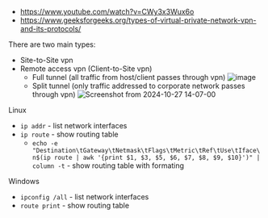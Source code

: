- https://www.youtube.com/watch?v=CWy3x3Wux6o
- https://www.geeksforgeeks.org/types-of-virtual-private-network-vpn-and-its-protocols/

There are two main types:

- Site-to-Site vpn
- Remote access vpn (Client-to-Site vpn)
  - Full tunnel (all traffic from host/client passes through vpn)
    ![image](https://github.com/user-attachments/assets/c5848fae-ebdb-4e05-aaef-26f44a961de1)
  - Split tunnel (only traffic addressed to corporate network passes through vpn)
    ![Screenshot from 2024-10-27 14-07-00](https://github.com/user-attachments/assets/75a5d737-3dc2-40ab-b661-49bc25df200b)

Linux
- `ip addr` - list network interfaces
- `ip route` - show routing table
  - `echo -e "Destination\tGateway\tNetmask\tFlags\tMetric\tRef\tUse\tIface\n$(ip route | awk '{print $1, $3, $5, $6, $7, $8, $9, $10}')" | column -t` - show routing table with formating


Windows
- `ipconfig /all` - list network interfaces
- `route print` - show routing table
